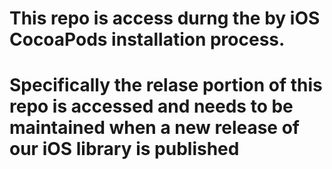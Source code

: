 # This repo is access durng the by iOS CocoaPods installation process.
# Specifically the relase portion of this repo is accessed and needs to be maintained when a new release of our iOS library is published
